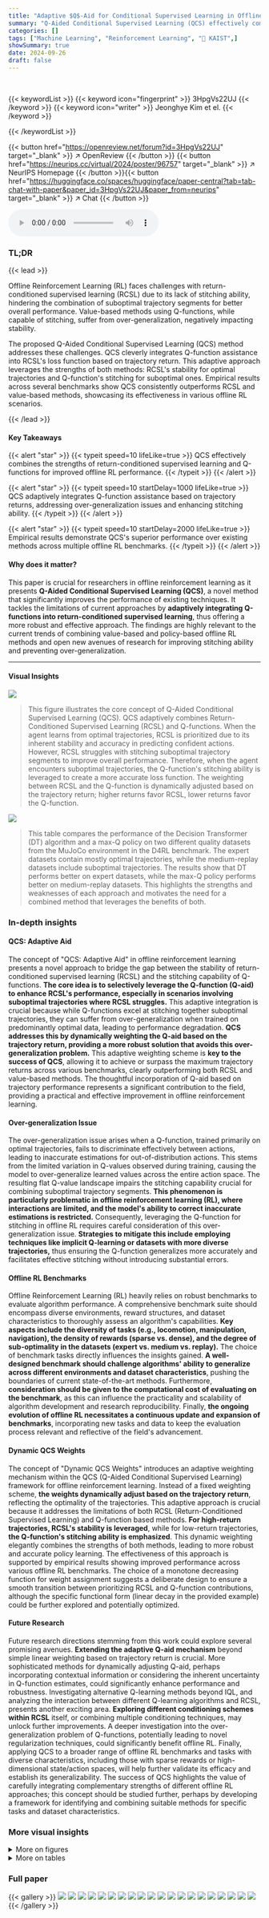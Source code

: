 ```yaml
---
title: "Adaptive $Q$-Aid for Conditional Supervised Learning in Offline Reinforcement Learning"
summary: "Q-Aided Conditional Supervised Learning (QCS) effectively combines the stability of return-conditioned supervised learning with the stitching ability of Q-functions, achieving superior offline reinfor..."
categories: []
tags: ["Machine Learning", "Reinforcement Learning", "🏢 KAIST",]
showSummary: true
date: 2024-09-26
draft: false
---
```


<br>

{{< keywordList >}}
{{< keyword icon="fingerprint" >}} 3HpgVs22UJ {{< /keyword >}}
{{< keyword icon="writer" >}} Jeonghye Kim et el. {{< /keyword >}}
 
{{< /keywordList >}}

{{< button href="https://openreview.net/forum?id=3HpgVs22UJ" target="_blank" >}}
↗ OpenReview
{{< /button >}}
{{< button href="https://neurips.cc/virtual/2024/poster/96757" target="_blank" >}}
↗ NeurIPS Homepage
{{< /button >}}{{< button href="https://huggingface.co/spaces/huggingface/paper-central?tab=tab-chat-with-paper&paper_id=3HpgVs22UJ&paper_from=neurips" target="_blank" >}}
↗ Chat
{{< /button >}}



<audio controls>
    <source src="https://ai-paper-reviewer.com/3HpgVs22UJ/podcast.wav" type="audio/wav">
    Your browser does not support the audio element.
</audio>


### TL;DR


{{< lead >}}

Offline Reinforcement Learning (RL) faces challenges with return-conditioned supervised learning (RCSL) due to its lack of stitching ability, hindering the combination of suboptimal trajectory segments for better overall performance.  Value-based methods using Q-functions, while capable of stitching, suffer from over-generalization, negatively impacting stability. 



The proposed Q-Aided Conditional Supervised Learning (QCS) method addresses these challenges. QCS cleverly integrates Q-function assistance into RCSL's loss function based on trajectory return. This adaptive approach leverages the strengths of both methods: RCSL's stability for optimal trajectories and Q-function's stitching for suboptimal ones.  Empirical results across several benchmarks show QCS consistently outperforms RCSL and value-based methods, showcasing its effectiveness in various offline RL scenarios.

{{< /lead >}}


#### Key Takeaways

{{< alert "star" >}}
{{< typeit speed=10 lifeLike=true >}} QCS effectively combines the strengths of return-conditioned supervised learning and Q-functions for improved offline RL performance. {{< /typeit >}}
{{< /alert >}}

{{< alert "star" >}}
{{< typeit speed=10 startDelay=1000 lifeLike=true >}} QCS adaptively integrates Q-function assistance based on trajectory returns, addressing over-generalization issues and enhancing stitching ability. {{< /typeit >}}
{{< /alert >}}

{{< alert "star" >}}
{{< typeit speed=10 startDelay=2000 lifeLike=true >}} Empirical results demonstrate QCS's superior performance over existing methods across multiple offline RL benchmarks. {{< /typeit >}}
{{< /alert >}}

#### Why does it matter?
This paper is crucial for researchers in offline reinforcement learning as it presents **Q-Aided Conditional Supervised Learning (QCS)**, a novel method that significantly improves the performance of existing techniques.  It tackles the limitations of current approaches by **adaptively integrating Q-functions into return-conditioned supervised learning**, thus offering a more robust and effective approach. The findings are highly relevant to the current trends of combining value-based and policy-based offline RL methods and open new avenues of research for improving stitching ability and preventing over-generalization.

------
#### Visual Insights



![](https://ai-paper-reviewer.com/3HpgVs22UJ/figures_0_1.jpg)

> This figure illustrates the core concept of Q-Aided Conditional Supervised Learning (QCS).  QCS adaptively combines Return-Conditioned Supervised Learning (RCSL) and Q-functions. When the agent learns from optimal trajectories, RCSL is prioritized due to its inherent stability and accuracy in predicting confident actions. However, RCSL struggles with stitching suboptimal trajectory segments to improve overall performance.  Therefore, when the agent encounters suboptimal trajectories, the Q-function's stitching ability is leveraged to create a more accurate loss function. The weighting between RCSL and the Q-function is dynamically adjusted based on the trajectory return; higher returns favor RCSL, lower returns favor the Q-function.





![](https://ai-paper-reviewer.com/3HpgVs22UJ/tables_3_1.jpg)

> This table compares the performance of the Decision Transformer (DT) algorithm and a max-Q policy on two different quality datasets from the MuJoCo environment in the D4RL benchmark.  The expert datasets contain mostly optimal trajectories, while the medium-replay datasets include suboptimal trajectories.  The results show that DT performs better on expert datasets, while the max-Q policy performs better on medium-replay datasets. This highlights the strengths and weaknesses of each approach and motivates the need for a combined method that leverages the benefits of both.





### In-depth insights


#### QCS: Adaptive Aid
The concept of "QCS: Adaptive Aid" in offline reinforcement learning presents a novel approach to bridge the gap between the stability of return-conditioned supervised learning (RCSL) and the stitching capability of Q-functions.  **The core idea is to selectively leverage the Q-function (Q-aid) to enhance RCSL's performance, especially in scenarios involving suboptimal trajectories where RCSL struggles.** This adaptive integration is crucial because while Q-functions excel at stitching together suboptimal trajectories, they can suffer from over-generalization when trained on predominantly optimal data, leading to performance degradation.  **QCS addresses this by dynamically weighting the Q-aid based on the trajectory return, providing a more robust solution that avoids this over-generalization problem.**  This adaptive weighting scheme is **key to the success of QCS**, allowing it to achieve or surpass the maximum trajectory returns across various benchmarks, clearly outperforming both RCSL and value-based methods.  The thoughtful incorporation of Q-aid based on trajectory performance represents a significant contribution to the field, providing a practical and effective improvement in offline reinforcement learning.

#### Over-generalization Issue
The over-generalization issue arises when a Q-function, trained primarily on optimal trajectories, fails to discriminate effectively between actions, leading to inaccurate estimations for out-of-distribution actions.  This stems from the limited variation in Q-values observed during training, causing the model to over-generalize learned values across the entire action space. The resulting flat Q-value landscape impairs the stitching capability crucial for combining suboptimal trajectory segments. **This phenomenon is particularly problematic in offline reinforcement learning (RL), where interactions are limited, and the model's ability to correct inaccurate estimations is restricted.**  Consequently, leveraging the Q-function for stitching in offline RL requires careful consideration of this over-generalization issue.  **Strategies to mitigate this include employing techniques like implicit Q-learning or datasets with more diverse trajectories,** thus ensuring the Q-function generalizes more accurately and facilitates effective stitching without introducing substantial errors.

#### Offline RL Benchmarks
Offline Reinforcement Learning (RL) heavily relies on robust benchmarks to evaluate algorithm performance.  A comprehensive benchmark suite should encompass diverse environments, reward structures, and dataset characteristics to thoroughly assess an algorithm's capabilities. **Key aspects include the diversity of tasks (e.g., locomotion, manipulation, navigation), the density of rewards (sparse vs. dense), and the degree of sub-optimality in the datasets (expert vs. medium vs. replay).**  The choice of benchmark tasks directly influences the insights gained.  **A well-designed benchmark should challenge algorithms' ability to generalize across different environments and dataset characteristics**, pushing the boundaries of current state-of-the-art methods.  Furthermore, **consideration should be given to the computational cost of evaluating on the benchmark**, as this can influence the practicality and scalability of algorithm development and research reproducibility. Finally, **the ongoing evolution of offline RL necessitates a continuous update and expansion of benchmarks**, incorporating new tasks and data to keep the evaluation process relevant and reflective of the field's advancement.

#### Dynamic QCS Weights
The concept of "Dynamic QCS Weights" introduces an adaptive weighting mechanism within the QCS (Q-Aided Conditional Supervised Learning) framework for offline reinforcement learning.  Instead of a fixed weighting scheme, **the weights dynamically adjust based on the trajectory return**, reflecting the optimality of the trajectories.  This adaptive approach is crucial because it addresses the limitations of both RCSL (Return-Conditioned Supervised Learning) and Q-function based methods. **For high-return trajectories, RCSL's stability is leveraged**, while for low-return trajectories, **the Q-function's stitching ability is emphasized**.  This dynamic weighting elegantly combines the strengths of both methods, leading to more robust and accurate policy learning. The effectiveness of this approach is supported by empirical results showing improved performance across various offline RL benchmarks. The choice of a monotone decreasing function for weight assignment suggests a deliberate design to ensure a smooth transition between prioritizing RCSL and Q-function contributions, although the specific functional form (linear decay in the provided example) could be further explored and potentially optimized.

#### Future Research
Future research directions stemming from this work could explore several promising avenues.  **Extending the adaptive Q-aid mechanism** beyond simple linear weighting based on trajectory return is crucial. More sophisticated methods for dynamically adjusting Q-aid, perhaps incorporating contextual information or considering the inherent uncertainty in Q-function estimates, could significantly enhance performance and robustness. Investigating alternative Q-learning methods beyond IQL, and analyzing the interaction between different Q-learning algorithms and RCSL, presents another exciting area.  **Exploring different conditioning schemes within RCSL** itself, or combining multiple conditioning techniques, may unlock further improvements.  A deeper investigation into the over-generalization problem of Q-functions, potentially leading to novel regularization techniques, could significantly benefit offline RL. Finally, applying QCS to a broader range of offline RL benchmarks and tasks with diverse characteristics, including those with sparse rewards or high-dimensional state/action spaces, will help further validate its efficacy and establish its generalizability.  The success of QCS highlights the value of carefully integrating complementary strengths of different offline RL approaches; this concept should be studied further, perhaps by developing a framework for identifying and combining suitable methods for specific tasks and dataset characteristics.


### More visual insights

<details>
<summary>More on figures
</summary>


![](https://ai-paper-reviewer.com/3HpgVs22UJ/figures_1_1.jpg)

> This figure compares the performance of QCS against other state-of-the-art methods across four different environments: MuJoCo medium, MuJoCo medium-replay, MuJoCo medium-expert, and AntMaze large.  The results are presented as mean normalized returns, grouped by method type (RCSL, Value-Based, Combined RCSL-Value, and QCS).  The maximum mean return achieved within each group is highlighted. The figure shows that QCS consistently outperforms other approaches in most scenarios, often exceeding the maximum return achieved by other methods. Detailed scores for each environment and method are provided in Section 6.2 of the paper.


![](https://ai-paper-reviewer.com/3HpgVs22UJ/figures_3_1.jpg)

> This figure illustrates a simple Markov Decision Process (MDP) with a start state and a goal state.  Two trajectories are shown: one successful trajectory with a return of 7 and one unsuccessful trajectory with a return of 6.  The optimal policy (dashed arrows) is to go from the start state to the goal state with a return of 7, but because RCSL only considers returns from the provided trajectories, it might choose the suboptimal path with the highest return from the provided trajectories, demonstrating its lack of stitching ability.


![](https://ai-paper-reviewer.com/3HpgVs22UJ/figures_4_1.jpg)

> This figure shows a visualization of the learned Q-function (Qe) in a simple environment with discrete states and actions.  Panel (a) displays the environment and the true Q-values obtained through value iteration.  Panels (b) show the training datasets, where color intensity represents the true Q-value for each data point. Panels (c) and (d) compare the learned Qe using regression and IQL, respectively, trained on both a medium-quality dataset (containing a mix of near-optimal and suboptimal actions) and an expert dataset (containing mostly near-optimal actions). The figure highlights the over-generalization effect observed when the Q-function is trained on the expert dataset, showing a flattened Qe,  which contrasts with the more accurate Qe learned from the medium dataset.


![](https://ai-paper-reviewer.com/3HpgVs22UJ/figures_4_2.jpg)

> This figure visualizes the learned Q-function (Qe) and the Neural Tangent Kernel (NTK) for four different datasets: Inverted Double Pendulum Medium, Inverted Double Pendulum Expert, Hopper Medium-Replay, and Hopper Expert.  It shows how the Q-function and NTK vary across the action space, illustrating the over-generalization phenomenon observed in the expert dataset where the Q-function becomes nearly flat due to limited action diversity.


![](https://ai-paper-reviewer.com/3HpgVs22UJ/figures_7_1.jpg)

> This figure shows screenshots of the seven different tasks used in the paper's experiments.  The tasks represent a variety of challenges in offline reinforcement learning, including continuous control (Halfcheetah, Hopper, Walker2d), sparse rewards (AntMaze), and complex manipulation (Adroit).  The AntMaze environments showcase different map complexities and sizes.  The variety of tasks demonstrates the broad applicability and effectiveness of the proposed QCS algorithm across diverse offline RL benchmarks.


![](https://ai-paper-reviewer.com/3HpgVs22UJ/figures_9_1.jpg)

> This figure compares the state distributions explored by RCSL, max-Q, and QCS policies during evaluation. RCSL and max-Q represent the extremes of QCS. RCSL's adherence to dataset states is shown, contrasting with the state distribution shift of max-Q. QCS inherits RCSL's stability but surpasses its performance, indicating a blend of transition recombination without straying from the state distribution.


![](https://ai-paper-reviewer.com/3HpgVs22UJ/figures_15_1.jpg)

> This figure shows the distribution of trajectory returns for different datasets in the MuJoCo environment.  Each dataset (medium, medium-replay, medium-expert for each of the three tasks: Halfcheetah, Hopper, Walker2d) is represented by a histogram showing the frequency of different trajectory returns.  Vertical lines indicate the maximum trajectory return observed in each dataset, and the score achieved by the QCS algorithm.  The figure helps illustrate the differences in dataset quality and how QCS performs relative to the best possible outcome.


![](https://ai-paper-reviewer.com/3HpgVs22UJ/figures_17_1.jpg)

> This figure visualizes the results of an experiment designed to demonstrate the over-generalization of the Q-function when trained on optimal trajectories.  Panel (a) shows the environment and the true Q-values calculated using value iteration. Panel (b) displays the training datasets used, with color-coding representing the true Q-value for each sample. Panels (c) and (d) present the learned Q-functions (Qe) obtained using regression and IQL, respectively. The upper row shows results using a medium dataset, and the bottom row displays results from an expert dataset. This comparison highlights how the Q-function trained on the expert dataset exhibits over-generalization, resulting in a flat Q-value across the action space.


![](https://ai-paper-reviewer.com/3HpgVs22UJ/figures_17_2.jpg)

> This figure shows the learned Q-function (Qe) and its Neural Tangent Kernel (NTK) for different datasets.  The 1D action space plots (Inverted Double Pendulum) show Qe values as a function of actions (ā) while fixing the state (s) and a reference action (aref). The 3D action space plots (Hopper) visualize Qe values using color for the three dimensions of action.  The NTK plots demonstrate the influence of updating the Q-function for one action-state pair on other pairs. High NTK values indicate strong overgeneralization of the Q-function, particularly visible in the expert dataset.


![](https://ai-paper-reviewer.com/3HpgVs22UJ/figures_18_1.jpg)

> This figure shows the distribution of the L2 distances between actions within each quantized state for the Inverted Double Pendulum and Hopper environments. Separate histograms are shown for the expert, medium, and medium-replay datasets.  The expert datasets show a more concentrated distribution of actions, indicating that optimal policies tend to select actions within a narrower range. In contrast, suboptimal datasets show a wider spread of actions.


![](https://ai-paper-reviewer.com/3HpgVs22UJ/figures_22_1.jpg)

> This figure presents the training curves for both QCS-R (return-maximizing tasks) and QCS-G (goal-reaching tasks) across various MuJoCo and AntMaze environments.  The x-axis represents the gradient steps (in powers of 10), and the y-axis displays the normalized return. The curves show the performance trends for each algorithm during training across different datasets. The shaded regions likely represent confidence intervals or standard deviations.  This helps visualize the stability and convergence of the QCS algorithms in different environments and tasks, showcasing their learning performance.


</details>




<details>
<summary>More on tables
</summary>


![](https://ai-paper-reviewer.com/3HpgVs22UJ/tables_8_1.jpg)
> This table presents a comparison of the performance of QCS against various baseline methods across different datasets in the MuJoCo domain.  The datasets vary in quality, ranging from medium (m) to medium-replay (m-r) and medium-expert (m-e). The table shows the mean normalized return for each method on each dataset. Boldface numbers indicate the top-performing method for each dataset.

![](https://ai-paper-reviewer.com/3HpgVs22UJ/tables_8_2.jpg)
> This table presents a quantitative comparison of the QCS algorithm against 12 state-of-the-art baseline methods across six different AntMaze environments.  Each environment varies in terms of map size (umaze, medium, large) and data diversity (play, diverse). The table shows the mean normalized returns for each algorithm and environment, with the maximum return (or a comparable value) bolded for easier comparison.  The results highlight QCS's superiority in goal-reaching tasks with varying levels of sub-optimality.

![](https://ai-paper-reviewer.com/3HpgVs22UJ/tables_8_3.jpg)
> This table compares the performance of QCS using a constant weight versus a dynamic weight that adapts to the trajectory return.  It shows that the dynamic weight consistently outperforms the best constant weight across various datasets, highlighting the effectiveness of QCS's adaptive weighting mechanism.

![](https://ai-paper-reviewer.com/3HpgVs22UJ/tables_9_1.jpg)
> This table presents the performance of the QCS algorithm across different MuJoCo datasets, varying the hyperparameter λ.  The results show the mean normalized return and standard deviation over five random seeds. The purpose is to demonstrate QCS's performance robustness across different settings and to evaluate its sensitivity to the λ hyperparameter.  The bold numbers indicate the best performance for each dataset.

![](https://ai-paper-reviewer.com/3HpgVs22UJ/tables_19_1.jpg)
> This table compares the performance of QCS using two different methods for determining R*, the optimal return for the environment.  The first method uses the actual optimal return from the environment, while the second uses the maximum return observed within the dataset. The table shows the mean ± standard deviation of the normalized returns for various tasks in the MuJoCo dataset. This comparison helps to assess the robustness of QCS to different methods of estimating the optimal return.

![](https://ai-paper-reviewer.com/3HpgVs22UJ/tables_19_2.jpg)
> This table compares the performance of QCS against various baseline methods in the Adroit domain, specifically focusing on the 'pen' task.  It shows the mean normalized returns for IQL, CQL (value-based methods), DT, DC (RCSL methods), and QCS-R (the proposed method).  The boldfaced numbers highlight the best-performing method for each dataset (pen-human and pen-cloned). The average performance across both datasets is also provided.

![](https://ai-paper-reviewer.com/3HpgVs22UJ/tables_20_1.jpg)
> This table presents a comparison of the performance of QCS against various baseline methods across different datasets in the MuJoCo domain.  The datasets vary in quality (medium, medium-replay, medium-expert).  The table shows the mean normalized return for each method and dataset, highlighting the best-performing method(s) in bold.  It offers a quantitative assessment of QCS's performance relative to existing state-of-the-art (SOTA) offline RL methods, in the context of a return-maximization task.

![](https://ai-paper-reviewer.com/3HpgVs22UJ/tables_20_2.jpg)
> This table presents a performance comparison of the proposed QCS algorithm against various baselines on different AntMaze datasets.  The datasets vary in size and the difficulty of the tasks. The boldfaced numbers highlight the best-performing algorithm for each dataset.  The results showcase QCS's performance against value-based methods, return-conditioned supervised learning (RCSL) methods, and combined RCSL-value methods.

![](https://ai-paper-reviewer.com/3HpgVs22UJ/tables_20_3.jpg)
> This table compares the performance of three different methods: CQL, CQL-aided QCS, and IQL-aided QCS, across three different datasets: mujoco-medium, mujoco-medium-replay, and antmaze-umaze-diverse.  The results show the mean and standard deviation of the performance for each method on each dataset. This table demonstrates the effect of using different Q-function training methods (CQL vs. IQL) within the QCS framework.

![](https://ai-paper-reviewer.com/3HpgVs22UJ/tables_21_1.jpg)
> This table presents a comparison of the performance of the proposed QCS algorithm against various baseline methods across different MuJoCo datasets.  The datasets vary in quality ('m' for medium, 'm-r' for medium-replay, 'm-e' for medium-expert), representing different levels of data optimality. The table shows the mean normalized return for each algorithm on each dataset.  Boldface numbers highlight the top-performing algorithm for each dataset.  The results demonstrate QCS's performance relative to other value-based methods, RCSL methods, and combined RCSL-value methods.

![](https://ai-paper-reviewer.com/3HpgVs22UJ/tables_21_2.jpg)
> This table compares the performance of QCS using three different base architectures (DT, DC, and MLP) and with and without conditioning.  The results show the impact of architecture choice and the benefit of conditioning, especially on more complex tasks and datasets with variable optimality.

![](https://ai-paper-reviewer.com/3HpgVs22UJ/tables_23_1.jpg)
> This table compares the performance of Decision Transformer (DT), a return-conditioned supervised learning method, and a max-Q policy (selecting actions that maximize the Q-function) on two datasets of different qualities: expert and medium-replay. The results are presented for three MuJoCo environments: halfcheetah, hopper, and walker2d.  The table highlights the contrasting performances of DT and max-Q across dataset types, motivating the need for an approach that can adaptively leverage the strengths of both methods.

![](https://ai-paper-reviewer.com/3HpgVs22UJ/tables_23_2.jpg)
> This table compares the performance of Implicit Q-Learning (IQL) as reported in the original IQL paper [23] with the performance achieved using modified hyperparameters in this paper.  The modified hyperparameters were used to train the Q-function for QCS (Q-Aided Conditional Supervised Learning) and include changes to the expectile, Layer Normalization, and discount factor. The comparison highlights the effect of these modifications on IQL performance across different AntMaze datasets. Note that the modified hyperparameters negatively impacted IQL performance, hence the results from the original IQL paper were used in Table 3 of the main text.

![](https://ai-paper-reviewer.com/3HpgVs22UJ/tables_24_1.jpg)
> This table lists the hyperparameters used for training the policy in QCS experiments using two different RCSL base architectures: Decision Transformer (DT) and Decision Convformer (DC).  The hyperparameters are specified for each of the three domains used in the experiments: MuJoCo, AntMaze, and Adroit.  The parameters shown include the hidden dimension size of the networks, the number of layers in the networks, batch size for training, and the learning rate.

![](https://ai-paper-reviewer.com/3HpgVs22UJ/tables_24_2.jpg)
> This table lists the hyperparameters used for training the policy in the DT-based and DC-based versions of the QCS algorithm.  Different hyperparameters were used for the MuJoCo, AntMaze, and Adroit domains, reflecting the varying complexity and characteristics of each environment. The hyperparameters include the hidden dimension, number of layers, batch size, and learning rate.

![](https://ai-paper-reviewer.com/3HpgVs22UJ/tables_24_3.jpg)
> This table presents a comparison of the performance of QCS (the proposed algorithm) against twelve baseline methods across various MuJoCo datasets.  The baselines cover value-based methods, return-conditioned supervised learning (RCSL) methods, and combined methods that incorporate stitching abilities. Datasets vary in their level of optimality (medium, medium-replay, medium-expert) representing different data quality levels.  The boldface numbers highlight the top-performing algorithm for each dataset.

</details>




### Full paper

{{< gallery >}}
<img src="https://ai-paper-reviewer.com/3HpgVs22UJ/1.png" class="grid-w50 md:grid-w33 xl:grid-w25" />
<img src="https://ai-paper-reviewer.com/3HpgVs22UJ/2.png" class="grid-w50 md:grid-w33 xl:grid-w25" />
<img src="https://ai-paper-reviewer.com/3HpgVs22UJ/3.png" class="grid-w50 md:grid-w33 xl:grid-w25" />
<img src="https://ai-paper-reviewer.com/3HpgVs22UJ/4.png" class="grid-w50 md:grid-w33 xl:grid-w25" />
<img src="https://ai-paper-reviewer.com/3HpgVs22UJ/5.png" class="grid-w50 md:grid-w33 xl:grid-w25" />
<img src="https://ai-paper-reviewer.com/3HpgVs22UJ/6.png" class="grid-w50 md:grid-w33 xl:grid-w25" />
<img src="https://ai-paper-reviewer.com/3HpgVs22UJ/7.png" class="grid-w50 md:grid-w33 xl:grid-w25" />
<img src="https://ai-paper-reviewer.com/3HpgVs22UJ/8.png" class="grid-w50 md:grid-w33 xl:grid-w25" />
<img src="https://ai-paper-reviewer.com/3HpgVs22UJ/9.png" class="grid-w50 md:grid-w33 xl:grid-w25" />
<img src="https://ai-paper-reviewer.com/3HpgVs22UJ/10.png" class="grid-w50 md:grid-w33 xl:grid-w25" />
<img src="https://ai-paper-reviewer.com/3HpgVs22UJ/11.png" class="grid-w50 md:grid-w33 xl:grid-w25" />
<img src="https://ai-paper-reviewer.com/3HpgVs22UJ/12.png" class="grid-w50 md:grid-w33 xl:grid-w25" />
<img src="https://ai-paper-reviewer.com/3HpgVs22UJ/13.png" class="grid-w50 md:grid-w33 xl:grid-w25" />
<img src="https://ai-paper-reviewer.com/3HpgVs22UJ/14.png" class="grid-w50 md:grid-w33 xl:grid-w25" />
<img src="https://ai-paper-reviewer.com/3HpgVs22UJ/15.png" class="grid-w50 md:grid-w33 xl:grid-w25" />
<img src="https://ai-paper-reviewer.com/3HpgVs22UJ/16.png" class="grid-w50 md:grid-w33 xl:grid-w25" />
<img src="https://ai-paper-reviewer.com/3HpgVs22UJ/17.png" class="grid-w50 md:grid-w33 xl:grid-w25" />
<img src="https://ai-paper-reviewer.com/3HpgVs22UJ/18.png" class="grid-w50 md:grid-w33 xl:grid-w25" />
<img src="https://ai-paper-reviewer.com/3HpgVs22UJ/19.png" class="grid-w50 md:grid-w33 xl:grid-w25" />
<img src="https://ai-paper-reviewer.com/3HpgVs22UJ/20.png" class="grid-w50 md:grid-w33 xl:grid-w25" />
{{< /gallery >}}